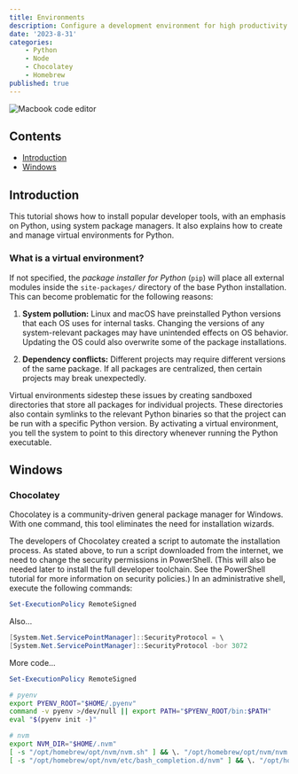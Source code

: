 ```yaml
---
title: Environments
description: Configure a development environment for high productivity.
date: '2023-8-31'
categories:
    - Python
    - Node
    - Chocolatey
    - Homebrew
published: true
---
```


![Macbook code editor](/images/macbook-code.jpg)

## Contents

-   [Introduction](#introduction)
-   [Windows](#windows)
    <!-- -   [Chocolatey](#chocolatey) -->

## <a id="introduction"></a>Introduction

This tutorial shows how to install popular developer tools, with an emphasis on Python, using system package managers. It also explains how to create and manage virtual environments for Python.

### What is a virtual environment?

If not specified, the _package installer for Python_ (`pip`) will place all external modules inside the `site-packages/` directory of the base Python installation. This can become problematic for the following reasons:

1. **System pollution:** Linux and macOS have preinstalled Python versions that each OS uses for internal tasks. Changing the versions of any system-relevant packages may have unintended effects on OS behavior. Updating the OS could also overwrite some of the package installations.

2. **Dependency conflicts:** Different projects may require different versions of the same package. If all packages are centralized, then certain projects may break unexpectedly.

Virtual environments sidestep these issues by creating sandboxed directories that store all packages for individual projects. These directories also contain symlinks to the relevant Python binaries so that the project can be run with a specific Python version. By activating a virtual environment, you tell the system to point to this directory whenever running the Python executable.

## <a id="windows"></a>Windows

### <a id="chocolatey"></a>Chocolatey

Chocolatey is a community-driven general package manager for Windows. With one command, this tool eliminates the need for installation wizards.

The developers of Chocolatey created a script to automate the installation process. As stated above, to run a script downloaded from the internet, we need to change the security permissions in PowerShell. (This will also be needed later to install the full developer toolchain. See the PowerShell tutorial for more information on security policies.) In an administrative shell, execute the following commands:

```ps1
Set-ExecutionPolicy RemoteSigned
```

Also...

```ps1
[System.Net.ServicePointManager]::SecurityProtocol = \
[System.Net.ServicePointManager]::SecurityProtocol -bor 3072
```

More code...

```ps1
Set-ExecutionPolicy RemoteSigned
```

```bash
# pyenv
export PYENV_ROOT="$HOME/.pyenv"
command -v pyenv >/dev/null || export PATH="$PYENV_ROOT/bin:$PATH"
eval "$(pyenv init -)"
```

```bash
# nvm
export NVM_DIR="$HOME/.nvm"
[ -s "/opt/homebrew/opt/nvm/nvm.sh" ] && \. "/opt/homebrew/opt/nvm/nvm.sh"
[ -s "/opt/homebrew/opt/nvm/etc/bash_completion.d/nvm" ] && \. "/opt/homebrew/opt/nvm/etc/bash_completion.d/nvm"
```
